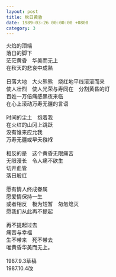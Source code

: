 ```yaml
---
layout: post
title: 秋日黄昏
date: 1989-03-26 00:00:00 +0800
category: 3
---
```


火焰的顶端<br>
落日的脚下<br>
茫茫黄昏　华美而无上<br>
在秋天的悲哀中成熟<br>
<br>
日落大地　大火熊熊　烧红地平线滚滚而来<br>
使人壮烈　使人光荣与寿同在　分割黄昏的灯<br>
百姓一万倍痛感黑夜来临<br>
在心上滚动万寿无疆的言语<br>
<br>
时间的尘土　抱着我<br>
在火红的山冈上跳跃<br>
没有谁来应允我<br>
万寿无疆或早夭襁褓<br>
<br>
相反的是　这个黄昏无限痛苦<br>
无限漫长　令人痛不欲生<br>
切开血管<br>
落日殷红<br>
<br>
愿有情人终成眷属<br>
愿爱情保持一生<br>
或者相反　极为短暂　匆匆熄灭<br>
愿我们从此再不提起<br>
<br>
再不提起过去<br>
痛苦与幸福<br>
生不带来　死不带去<br>
唯黄昏华美而无上。<br>
<br>
1987.9.3草稿<br>
1987.10.4改
